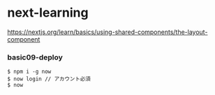 # next-learning

https://nextjs.org/learn/basics/using-shared-components/the-layout-component

### basic09-deploy
```
$ npm i -g now
$ now login // アカウント必須
$ now
